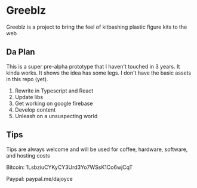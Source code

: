# Greeblz

Greeblz is a project to bring the feel of kitbashing plastic figure kits to the web

## Da Plan

This is a super pre-alpha prototype that I haven't touched in 3 years. It kinda works. It shows the 
idea has some legs. I don't have the basic assets in this repo (yet).

1. Rewrite in Typescript and React
1. Update libs
1. Get working on google firebase
1. Develop content
1. Unleash on a unsuspecting world

## Tips

Tips are always welcome and will be used for coffee, hardware, software, and hosting costs

Bitcoin: 1LsbziuCYKyCY3Urd3Yo7WSsK1Co6wjCqT

Paypal: paypal.me/dajoyce

